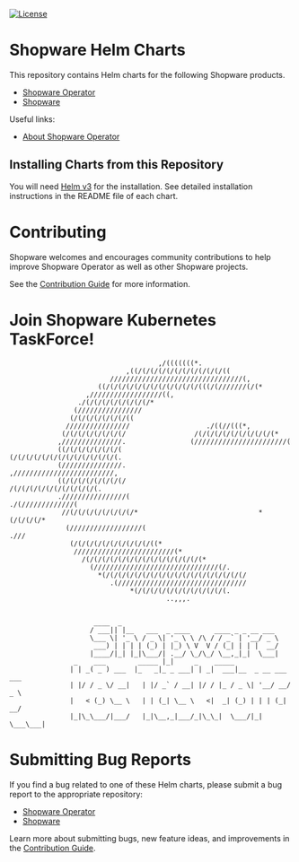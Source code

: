 [![License](https://img.shields.io/badge/License-Apache%202.0-blue.svg)](https://opensource.org/licenses/Apache-2.0)

# Shopware Helm Charts

This repository contains Helm charts for the following Shopware products.

* [Shopware Operator](charts/shopware-operator/)
* [Shopware](charts/shopware/)

Useful links:
* [About Shopware Operator](https://github.com/shopware-redstone/shopware-operator)

## Installing Charts from this Repository

You will need [Helm v3](https://github.com/helm/helm) for the installation.
See detailed installation instructions in the README file of each chart.

# Contributing

Shopware welcomes and encourages community contributions to help improve Shopware Operator as well as other Shopware projects.

See the [Contribution Guide](CONTRIBUTING.md) for more information.

# Join Shopware Kubernetes TaskForce!
```
                                     ,/(((((((*.
                             ,((/(/(/(/(/(/(/(/(/(/(/((
                         /////////////////////////////////(,
                      ((/(/(/(/(/(/(/(/(/(/(/(/(((/(///////(/(*
                   ,//////////////////((,
                 ./(/(/(/(/(/(/(/(/*
                (////////////////
               (/(/(/(/(/(/(/((
              ////////////////                   ./((//(((*,
             (/(/(/(/(/(/(/(/                 /(/(/(/(/(/(/(/(/(/(*
            ,///////////////.                (///////////////////////(
            ((/(/(/(/(/(/(/(                 (/(/(/(/(/(/(/(/(/(/(/(/(/(.
            (///////////////.                 ,/////////////////////////,
            ((/(/(/(/(/(/(/(/                     /(/(/(/(/(/(/(/(/(/(/(.
            .////////////////(                         ./(/////////////(
             //(/(/(/(/(/(/(/(/*                              *(/(/(/(/*
              (//////////////////(                                 .///
               (/(/(/(/(/(/(/(/(/(/((*
                /////////////////////////(*
                  /(/(/(/(/(/(/(/(/(/(/(/(/(/(/(*
                    (///////////////////////////////(/.
                      *(/(/(/(/(/(/(/(/(/(/(/(/(/(/(/(/(/(/
                         .(////////////////////////////////
                              *(/(/(/(/(/(/(/(/(/(/(/(.
                                       ..,,,.


                     ____  _
                    / ___|| |__   ___  _ ____      ____ _ _ __ ___
                    \___ \| '_ \ / _ \| '_ \ \ /\ / / _` | '__/ _ \
                     ___) | | | | (_) | |_) \ V  V / (_| | | |  __/
                    |____/|_| |_|\___/| .__/ \_/\_/ \__,_|_|  \___|
                _    ___        _____ |_|     _    _____
               | | _( _ ) ___  |_   _|_ _ ___| | _|  ___|__  _ __ ___ ___
               | |/ / _ \/ __|   | |/ _` / __| |/ / |_ / _ \| '__/ __/ _ \
               |   < (_) \__ \   | | (_| \__ \   <|  _| (_) | | | (_|  __/
               |_|\_\___/|___/   |_|\__,_|___/_|\_\_|  \___/|_|  \___\___|

```

# Submitting Bug Reports

If you find a bug related to one of these Helm charts, please submit a bug report to the appropriate repository:

* [Shopware Operator](https://github.com/shopware-redstone/shopware-operator/issues)
* [Shopware](https://github.com/shopware-redstone/helm-charts/issues)

Learn more about submitting bugs, new feature ideas, and improvements in the [Contribution Guide](CONTRIBUTING.md).
